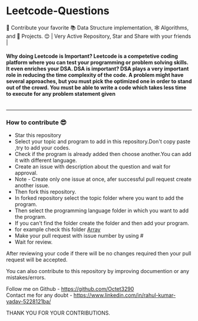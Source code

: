# Leetcode-Questions
🌱 Contribute your favorite 📚 Data Structure implementation, 🕸 Algorithms, and 🎲 Projects. 😊 | Very Active Repository, Star and Share with your friends |

####  Why doing Leetcode is Important? Leetcode is a competetive coding platform where you can test your programming or problem solving skills. It even enriches your DSA.  DSA is important? DSA plays a very important role in reducing the time complexity of the code. A problem might have several approaches, but you must pick the optimized one in order to stand out of the crowd. You must be able to write a code which takes less time to execute for any problem statement given <br><br>
<hr>

### How to contribute 😎<br>

* Star this repository
* Select your topic and program to add in this repository.Don't copy paste ,try to add your codes.
* Check if the program is already added then choose another.You can add it with different language.
* Create an issue with description about the question and wait for approval.
* Note - Create only one issue at once, afer successful pull request create another issue.
* Then fork this repository.
* In forked repository select the topic folder where you want to add the program.
* Then select the programming language folder in which you want to add the program.
* If you can't find the folder create the folder and  then add your program.
* for example check this folder [Array](https://github.com/avinash201199/DSA-Questions/tree/main/Array)
* Make your pull request with issue number by using # 
* Wait for review.

After reviewing your code if there will be no changes required then your pull request will be accepted.<br>

You can also contribute to this repository by improving documention or any mistakes/errors. <br>

Follow me on Github - https://github.com/Octet3290 <br>
Contact me for any doubt - https://www.linkedin.com/in/rahul-kumar-yadav-5228121ba/ <br>

THANK YOU FOR YOUR CONTRIBUTIONS. 
